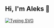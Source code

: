 ## Hi, I'm Aleks 👋

[![Typing SVG](https://readme-typing-svg.demolab.com/?lines=Data+Engineering;Software+Engineering;Machine+Learning;Innovation+Enthusiast)](https://git.io/typing-svg)

